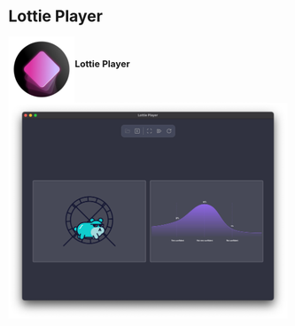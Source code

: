 # Lottie Player

<!-- ![Lottie Player App Icon | 100]() -->
<img src="images/lottieplayer-icon-min.png" alt="Lottie Player App Icon" width="120" align="left" />
<br/>

### Lottie Player

![Lottie Player v1.0.0 Mac OS Screenshot](images/lottie-player_v1.0.0-min.png)